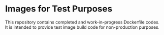 # Images for Test Purposes
This repository contains completed and work-in-progress Dockerfile codes. It is intended to provide test image build code for non-production purposes.
